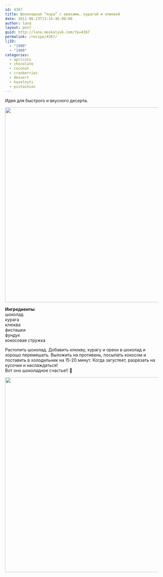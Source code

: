```yaml
---
id: 4367
title: Шоколадная “кора” с орехами, курагой и клюквой
date: 2011-06-23T13:14:46-08:00
author: lana
layout: post
guid: http://lana.moskalyuk.com/?p=4367
permalink: /recipe/4367/
ljID:
  - "1900"
  - "1900"
categories:
  - apricots
  - chocolate
  - coconut
  - cranberries
  - dessert
  - hazelnuts
  - pistachios
---
```

Идея для быстрого и вкусного десерта.

<img loading="lazy" class="alignnone" title="bark" src="http://farm6.static.flickr.com/5186/5864460908_6f3e91ede1_z.jpg" alt="" width="524" height="640" /> 

**Ингредиенты**:  
шоколад  
курага  
клюква  
фисташки  
фундук  
кокосовая стружка

Растопить шоколад. Добавить клюкву, курагу и орехи в шоколад и хорошо перемешать. Выложить на противень, посыпать кокосом и поставить в холодильник на 15-20 минут. Когда загустеет, разрезать на кусочки и наслаждаться!  
Вот оно шоколадное счастье!! 🙂

<img loading="lazy" class="alignnone" title="Chocolate bark with apricots, cranberries, pistachios and hazelnuts" src="http://farm4.static.flickr.com/3288/5864459080_dcc7fd057e_z.jpg" alt="" width="598" height="640" />